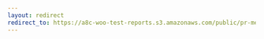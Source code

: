 ```yaml
---
layout: redirect
redirect_to: https://a8c-woo-test-reports.s3.amazonaws.com/public/pr-merge/40508/api/index.html
---
```

